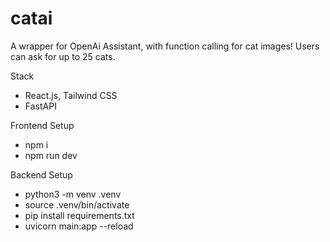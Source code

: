 # catai

A wrapper for OpenAi Assistant, with function calling for cat images! Users can ask for up to 25 cats.

Stack

- React.js, Tailwind CSS
- FastAPI

Frontend Setup

- npm i
- npm run dev

Backend Setup

- python3 -m venv .venv
- source .venv/bin/activate
- pip install requirements.txt
- uvicorn main:app --reload

